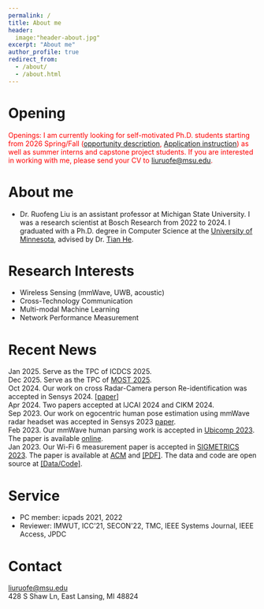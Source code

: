 ```yaml
---
permalink: /
title: About me
header:
  image:"header-about.jpg"
excerpt: "About me"
author_profile: true
redirect_from: 
  - /about/
  - /about.html
---
```


Opening
======
<span style="color:red">Openings: I am currently looking for self-motivated Ph.D. students starting from 2026 Spring/Fall ([opportunity description]( https://liux4189.github.io/opportunity/), [Application instruction](https://engineering.msu.edu/academics/majors-degrees/computer-science-phd#admissions)) as well as summer interns and capstone project students.  If you are interested in working with me, please send your CV to liuruofe@msu.edu. 
</span>

About me 
======
* Dr. Ruofeng Liu is an assistant professor at Michigan State University. I was a research scientist at Bosch Research from 2022 to 2024. I graduated with a Ph.D. degree in Computer Science at the [University of Minnesota](https://twin-cities.umn.edu/), advised by Dr. [Tian He](https://www-users.cs.umn.edu/~tianhe/).
  
Research Interests
======
* Wireless Sensing (mmWave, UWB, acoustic)
* Cross-Technology Communication
* Multi-modal Machine Learning
* Network Performance Measurement

Recent News
======
Jan 2025.  Serve as the TPC of ICDCS 2025.<br>
Dec 2025.  Serve as the TPC of [MOST 2025](https://ieeemobility.org/MOST2025/).<br>
Oct 2024.  Our work on cross Radar-Camera person Re-identification was accepted in Sensys 2024. [[paper](https://liux4189.github.io/files/Mission_Sensys24.pdf)]<br>
Apr 2024.  Two papers accepted at IJCAI 2024 and CIKM 2024. <br>
Sep 2023.  Our work on egocentric human pose estimation using mmWave radar headset was accepted in Sensys 2023 [paper](https://liux4189.github.io/files/mmEgo_sensys23.pdf). <br>
Feb 2023.  Our mmWave human parsing work is accepted in [Ubicomp 2023](https://www.ubicomp.org/ubicomp-iswc-2023/). The paper is available [online](https://dl.acm.org/doi/abs/10.1145/3580779). <br>
Jan 2023.  Our Wi-Fi 6 measurement paper is accepted in [SIGMETRICS 2023](https://www.sigmetrics.org/sigmetrics2023/). The paper is available at [ACM](https://dl.acm.org/doi/10.1145/3579451) and [[PDF]](https://liux4189.github.io/files/sigmetric23_wifi6_cameraready.pdf). The data and code are open source at [[Data/Code]](https://github.com/liux4189/wifi-ax-measurement). <be>
<!--July 2022. Three wireless sensing works got accepted. One accepted in UbiComp 2022 and two accepted in SECON 2022.<br>
Jan 2021. Our paper "WiBeacon" was accepted to [MobiCom 2021](https://www.sigmobile.org/mobicom/2021/). WiBeacon is the first cross-technology design that acheives service-level compatibility at both WiFi and Bluetooth. The software for making WiFi AP iBeacon-compatible is available [here](https://github.com/liux4189/WiBeacon). 
<br>-->
<!-- Aug 2020. Our paper "XFi: Cross-technology IoT Data Collection via Commodity WiFi" was accepted to [ICNP 2020](https://icnp20.cs.ucr.edu/). The paper is available [here](https://liux4189.github.io/files/XFi_Icnp_CameraReady.pdf). Check out talk at ICNP [here](https://youtu.be/-z16odpf_eg). --> 

Service
======
* PC member: icpads 2021, 2022
* Reviewer: IMWUT, ICC'21, SECON'22, TMC, IEEE Systems Journal, IEEE Access, JPDC 

Contact
======
liuruofe@msu.edu <br>
428 S Shaw Ln, East Lansing, MI 48824
